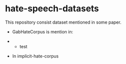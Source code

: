 # hate-speech-datasets
This repository consist dataset mentioned in some paper. 
* GabHateCorpus is mention in: 
* * test

* In implicit-hate-corpus

